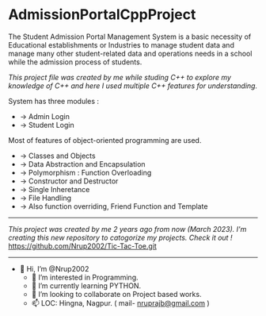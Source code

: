 # AdmissionPortalCppProject
The Student Admission Portal Management System is a basic necessity of Educational establishments or Industries to manage student data and manage many other student-related data and operations needs in a school while the admission process of students.

*This project file was created by me while studing C++ to explore my knowledge of C++ and here I used multiple C++ features for understanding.*

System has three modules :
-   -> Admin   Login
-   -> Student Login
   
Most of features of object-oriented programming are used.
-   -> Classes and Objects
-   -> Data Abstraction and Encapsulation
-   -> Polymorphism : Function Overloading
-   -> Constructor and Destructor
-   -> Single Inheretance
-   -> File Handling
-   -> Also function overriding, Friend Function and Template

   ---------------------------------------------------------------------
   
*This project was created by me 2 years ago from now (March 2023). I'm creating this new repository to catogorize my projects. Check it out !*
 https://github.com/Nrup2002/Tic-Tac-Toe.git
   
   ---------------------------------------------------------------------
   
- 👋 Hi, I’m @Nrup2002
   - 👀 I’m interested in Programming.
   - 🌱 I’m currently learning PYTHON.
   - 💞️ I’m looking to collaborate on Project based works.
   - 📫 LOC: Hingna, Nagpur. ( mail- nruprajb@gmail.com )
